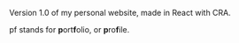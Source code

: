 Version 1.0 of my personal website, made in React with CRA.

pf stands for **p**ort**f**olio, or **p**ro**f**ile.
